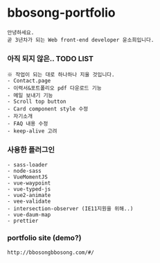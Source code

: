 # bbosong-portfolio


```
안녕하세요.
곧 3년차가 되는 Web front-end developer 윤소희입니다.
```

### 아직 되지 않은.. TODO LIST
```
※ 작업이 되는 대로 하나하나 지울 것입니다.
- Contact.page
- 이력서&포트폴리오 pdf 다운로드 기능
- 메일 보내기 기능
- Scroll top button
- Card component style 수정
- 자기소개
- FAQ 내용 수정
- keep-alive 고려
```

### 사용한 플러그인
```
- sass-loader
- node-sass
- VueMomentJS
- vue-waypoint
- vue-typed-js
- vue2-animate
- vee-validate
- intersection-observer (IE11지원을 위해..)
- vue-daum-map
- prettier
```

### portfolio site (demo?)
```
http://bbosongbbosong.com/#/
```
